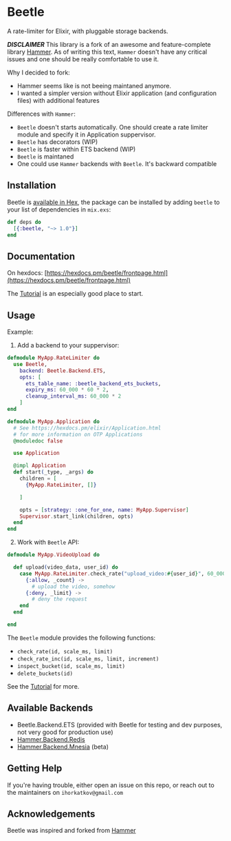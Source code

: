 # Beetle

A rate-limiter for Elixir, with pluggable storage backends.

***DISCLAIMER***
This library is a fork of an awesome and feature-complete library [Hammer](https://github.com/ExBeetle/hammer).
As of writing this text, `Hammer` doesn't have any critical issues and one should be really comfortable to use it.

Why I decided to fork:
- Hammer seems like is not beeing maintaned anymore.
- I wanted a simpler version without Elixir application (and configuration files) with additional features

Differences with `Hammer`:
- `Beetle` doesn't starts automatically. One should create a rate limiter module and specify it in Application suppervisor.
- `Beetle` has decorators (WIP)
- `Beetle` is faster within ETS backend (WIP)
- `Beetle` is maintaned
- One could use `Hammer` backends with `Beetle`. It's backward compatible

## Installation

Beetle is [available in Hex](https://hex.pm/packages/beetle), the package can be installed
by adding `beetle` to your list of dependencies in `mix.exs`:

```elixir
def deps do
  [{:beetle, "~> 1.0"}]
end
```


## Documentation

On hexdocs: [https://hexdocs.pm/beetle/frontpage.html](https://hexdocs.pm/beetle/frontpage.html)

The [Tutorial](https://hexdocs.pm/beetle/tutorial.html) is an especially good place to start.

## Usage

Example:

1. Add a backend to your suppervisor:
```elixir
defmodule MyApp.RateLimiter do
  use Beetle,
    backend: Beetle.Backend.ETS,
    opts: [
      ets_table_name: :beetle_backend_ets_buckets,
      expiry_ms: 60_000 * 60 * 2,
      cleanup_interval_ms: 60_000 * 2
    ]
end

defmodule MyApp.Application do
  # See https://hexdocs.pm/elixir/Application.html
  # for more information on OTP Applications
  @moduledoc false

  use Application

  @impl Application
  def start(_type, _args) do
    children = [
      {MyApp.RateLimiter, []}

    ]

    opts = [strategy: :one_for_one, name: MyApp.Supervisor]
    Supervisor.start_link(children, opts)
  end
end
```

2. Work with `Beetle` API:
```elixir
defmodule MyApp.VideoUpload do

  def upload(video_data, user_id) do
    case MyApp.RateLimiter.check_rate("upload_video:#{user_id}", 60_000, 5) do
      {:allow, _count} ->
        # upload the video, somehow
      {:deny, _limit} ->
        # deny the request
    end
  end

end
```

The `Beetle` module provides the following functions:

- `check_rate(id, scale_ms, limit)`
- `check_rate_inc(id, scale_ms, limit, increment)`
- `inspect_bucket(id, scale_ms, limit)`
- `delete_buckets(id)`

See the [Tutorial](https://hexdocs.pm/beetle/tutorial.html) for more.

## Available Backends

- Beetle.Backend.ETS (provided with Beetle for testing and dev purposes, not very good for production use)
- [Hammer.Backend.Redis](https://github.com/ExHammer/hammer-backend-redis)
- [Hammer.Backend.Mnesia](https://github.com/ExHammer/hammer-backend-mnesia) (beta)

## Getting Help

If you're having trouble, either open an issue on this repo, or reach out to the maintainers on `ihorkatkov@gmail.com`


## Acknowledgements

Beetle was inspired and forked from [Hammer](https://github.com/ExBeetle/hammer)

